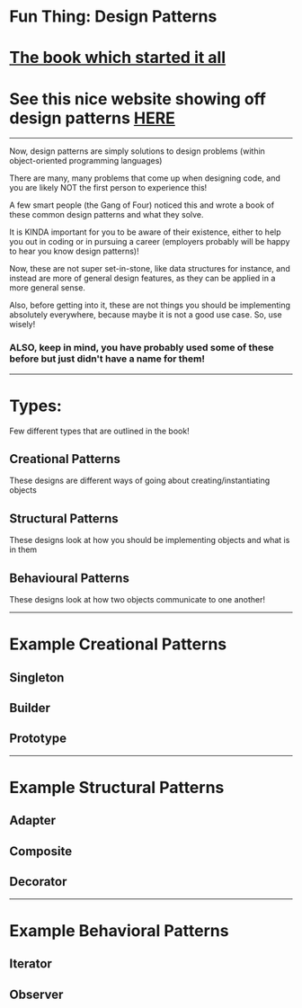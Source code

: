 # Fun Thing: Design Patterns

# [The book which started it all](https://en.wikipedia.org/wiki/Design_Patterns)

# See this nice website showing off design patterns [HERE](https://refactoring.guru/design-patterns/catalog) 

-----

Now, design patterns are simply solutions to design problems (within object-oriented programming languages)

There are many, many problems that come up when designing code, and you are likely NOT
the first person to experience this!

A few smart people (the Gang of Four) noticed this and wrote a book of these common design 
patterns and what they solve.

It is KINDA important for you to be aware of their existence, either to help you
out in coding or in pursuing a career (employers probably will be happy to hear you know
design patterns)!

Now, these are not super set-in-stone, like data structures for instance, and instead
are more of general design features, as they can be applied in a more general sense.

Also, before getting into it, these are not things you should be implementing absolutely everywhere, because
maybe it is not a good use case. So, use wisely!

### ALSO, keep in mind, you have probably used some of these before but just didn't have a name for them!

----------------------------

# Types:

Few different types that are outlined in the book!

## Creational Patterns

These designs are different ways of going about creating/instantiating objects

## Structural Patterns

These designs look at how you should be implementing objects and what is in them

## Behavioural Patterns

These designs look at how two objects communicate to one another!

------------------------------

# Example Creational Patterns


## Singleton



## Builder



## Prototype



------------------------------

# Example Structural Patterns


## Adapter



## Composite



## Decorator



------------------------------

# Example Behavioral Patterns


## Iterator



## Observer


